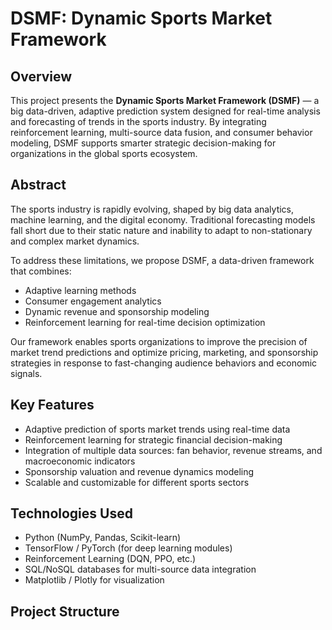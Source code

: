 # DSMF: Dynamic Sports Market Framework

## Overview

This project presents the **Dynamic Sports Market Framework (DSMF)** — a big data-driven, adaptive prediction system designed for real-time analysis and forecasting of trends in the sports industry. By integrating reinforcement learning, multi-source data fusion, and consumer behavior modeling, DSMF supports smarter strategic decision-making for organizations in the global sports ecosystem.

## Abstract

The sports industry is rapidly evolving, shaped by big data analytics, machine learning, and the digital economy. Traditional forecasting models fall short due to their static nature and inability to adapt to non-stationary and complex market dynamics.

To address these limitations, we propose DSMF, a data-driven framework that combines:
- Adaptive learning methods
- Consumer engagement analytics
- Dynamic revenue and sponsorship modeling
- Reinforcement learning for real-time decision optimization

Our framework enables sports organizations to improve the precision of market trend predictions and optimize pricing, marketing, and sponsorship strategies in response to fast-changing audience behaviors and economic signals.

## Key Features

- Adaptive prediction of sports market trends using real-time data
- Reinforcement learning for strategic financial decision-making
- Integration of multiple data sources: fan behavior, revenue streams, and macroeconomic indicators
- Sponsorship valuation and revenue dynamics modeling
- Scalable and customizable for different sports sectors

## Technologies Used

- Python (NumPy, Pandas, Scikit-learn)
- TensorFlow / PyTorch (for deep learning modules)
- Reinforcement Learning (DQN, PPO, etc.)
- SQL/NoSQL databases for multi-source data integration
- Matplotlib / Plotly for visualization

## Project Structure

